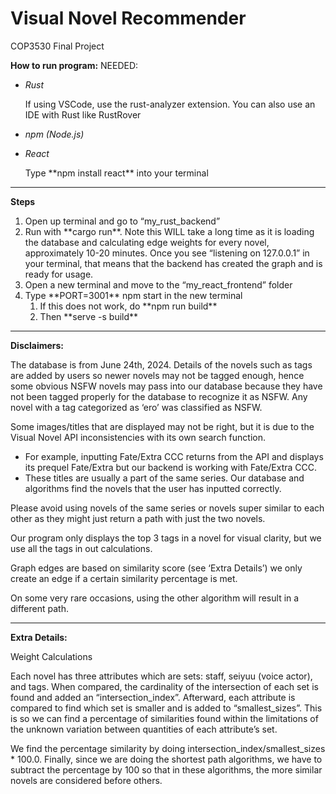 # Visual Novel Recommender
COP3530 Final Project

**How to run program:**
NEEDED:
- *Rust* 
<ol> If using VSCode, use the rust-analyzer extension. You can  also use an IDE with Rust like RustRover </ol>

- *npm (Node.js)* 
<ol> </ol>

- *React*
<ol> Type **npm install react** into your terminal </ol>

---
**Steps**
<ol>
    <li> Open up terminal and go to “my_rust_backend” </li>
    <li> Run with **cargo run**. Note this WILL take a long time as it is loading the database and calculating edge weights for every novel, approximately 10-20 minutes. Once you see “listening on 127.0.0.1” in your terminal, that means that the backend has created the graph and is ready for usage. </li>
    <li> Open a new terminal and move to the “my_react_frontend” folder </li>
    <li>Type **PORT=3001** npm start in the new terminal
        <ol>
          <li> If this does not work, do **npm run build** </li>
          <li> Then **serve -s build** </li>
        </ol>
    </li>
</ol>

---
**Disclaimers:**

The database is from June 24th, 2024. Details of the novels such as tags are added by users so newer novels may not be tagged enough, hence some obvious NSFW novels may pass into our database because they have not been tagged properly for the database to recognize it as NSFW.
Any novel with a tag categorized as ‘ero’ was classified as NSFW.

Some images/titles that are displayed may not be right, but it is due to the Visual Novel API inconsistencies with its own search function.
<ul>
  <li>For example, inputting Fate/Extra CCC returns from the API and displays its prequel Fate/Extra but our backend is working with Fate/Extra CCC.
</li>
  <li>These titles are usually a part of the same series. Our database and algorithms find the novels that the user has inputted correctly.
</li>

</ul>
Please avoid using novels of the same series or novels super similar to each other as they might just return a path with just the two novels.

Our program only displays the top 3 tags in a novel for visual clarity, but we use all the tags in out calculations.

Graph edges are based on similarity score (see ‘Extra Details’) we only create an edge if a certain similarity percentage is met.

On some very rare occasions, using the other algorithm will result in a different path.

---

**Extra Details:**

Weight Calculations

Each novel has three attributes which are sets: staff, seiyuu (voice actor), and tags. When compared, the cardinality of the intersection of each set is found and added an “intersection_index”. Afterward, each attribute is compared to find which set is smaller and is added to “smallest_sizes”. This is so we can find a percentage of similarities found within the limitations of the unknown variation between quantities of each attribute’s set.

We find the percentage similarity by doing intersection_index/smallest_sizes * 100.0. Finally, since we are doing the shortest path algorithms, we have to subtract the percentage by 100 so that in these algorithms, the more similar novels are considered before others.


